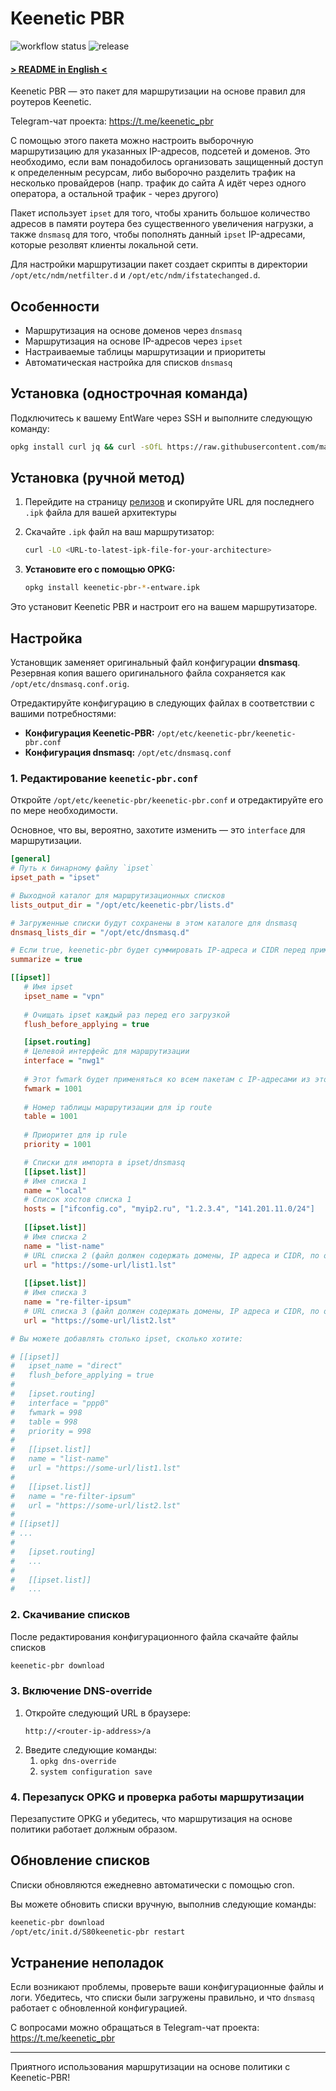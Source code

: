 # Keenetic PBR

![workflow status](https://img.shields.io/github/actions/workflow/status/maksimkurb/keenetic-pbr/.github%2Fworkflows%2Fbuild-ci.yml?branch=main)
![release](https://img.shields.io/github/v/release/maksimkurb/keenetic-pbr?sort=date)

#### [> README in English <](./README.en.md)

Keenetic PBR — это пакет для маршрутизации на основе правил для роутеров Keenetic.

Telegram-чат проекта: https://t.me/keenetic_pbr

С помощью этого пакета можно настроить выборочную маршрутизацию для указанных IP-адресов, подсетей и доменов. Это необходимо, если вам понадобилось организовать защищенный доступ к определенным ресурсам, либо выборочно разделить трафик на несколько провайдеров (напр. трафик до сайта А идёт через одного оператора, а остальной трафик - через другого)

Пакет использует `ipset` для того, чтобы хранить большое количество адресов в памяти роутера без существенного увеличения нагрузки, а также `dnsmasq` для того, чтобы пополнять данный `ipset` IP-адресами, которые резолвят клиенты локальной сети.

Для настройки маршрутизации пакет создает скрипты в директории `/opt/etc/ndm/netfilter.d` и `/opt/etc/ndm/ifstatechanged.d`.

## Особенности

- Маршрутизация на основе доменов через `dnsmasq`
- Маршрутизация на основе IP-адресов через `ipset`
- Настраиваемые таблицы маршрутизации и приоритеты
- Автоматическая настройка для списков `dnsmasq`

## Установка (однострочная команда)

Подключитесь к вашему EntWare через SSH и выполните следующую команду:

```bash
opkg install curl jq && curl -sOfL https://raw.githubusercontent.com/maksimkurb/keenetic-pbr/refs/heads/main/install.sh && sh install
```

## Установка (ручной метод)

1. Перейдите на страницу [релизов](https://github.com/maksimkurb/keenetic-pbr/releases) и скопируйте URL для последнего `.ipk` файла
   для вашей архитектуры

2. Скачайте `.ipk` файл на ваш маршрутизатор:
   ```bash
   curl -LO <URL-to-latest-ipk-file-for-your-architecture>
   ```

3. **Установите его с помощью OPKG:**

   ```bash
   opkg install keenetic-pbr-*-entware.ipk
   ```

Это установит Keenetic PBR и настроит его на вашем маршрутизаторе.

## Настройка

Установщик заменяет оригинальный файл конфигурации **dnsmasq**.
Резервная копия вашего оригинального файла сохраняется как `/opt/etc/dnsmasq.conf.orig`.

Отредактируйте конфигурацию в следующих файлах в соответствии с вашими потребностями:

- **Конфигурация Keenetic-PBR:** `/opt/etc/keenetic-pbr/keenetic-pbr.conf`
- **Конфигурация dnsmasq:** `/opt/etc/dnsmasq.conf`

### 1. Редактирование `keenetic-pbr.conf`

Откройте `/opt/etc/keenetic-pbr/keenetic-pbr.conf` и отредактируйте его по мере необходимости.

Основное, что вы, вероятно, захотите изменить — это `interface` для маршрутизации.

```ini
[general]
# Путь к бинарному файлу `ipset`
ipset_path = "ipset"

# Выходной каталог для маршрутизационных списков
lists_output_dir = "/opt/etc/keenetic-pbr/lists.d"

# Загруженные списки будут сохранены в этом каталоге для dnsmasq
dnsmasq_lists_dir = "/opt/etc/dnsmasq.d"

# Если true, keenetic-pbr будет суммировать IP-адреса и CIDR перед применением к ipset
summarize = true

[[ipset]]
   # Имя ipset
   ipset_name = "vpn"
   
   # Очищать ipset каждый раз перед его загрузкой
   flush_before_applying = true

   [ipset.routing]
   # Целевой интерфейс для маршрутизации
   interface = "nwg1"
   
   # Этот fwmark будет применяться ко всем пакетам с IP-адресами из этого ipset
   fwmark = 1001
   
   # Номер таблицы маршрутизации для ip route
   table = 1001
   
   # Приоритет для ip rule
   priority = 1001

   # Списки для импорта в ipset/dnsmasq
   [[ipset.list]]
   # Имя списка 1
   name = "local"
   # Список хостов списка 1
   hosts = ["ifconfig.co", "myip2.ru", "1.2.3.4", "141.201.11.0/24"]
   
   [[ipset.list]]
   # Имя списка 2
   name = "list-name"
   # URL списка 2 (файл должен содержать домены, IP адреса и CIDR, по одному на каждой строчке)
   url = "https://some-url/list1.lst"
   
   [[ipset.list]]
   # Имя списка 3
   name = "re-filter-ipsum"
   # URL списка 3 (файл должен содержать домены, IP адреса и CIDR, по одному на каждой строчке)
   url = "https://some-url/list2.lst"

# Вы можете добавлять столько ipset, сколько хотите:

# [[ipset]]
#   ipset_name = "direct"
#   flush_before_applying = true
#
#   [ipset.routing]
#   interface = "ppp0"
#   fwmark = 998
#   table = 998
#   priority = 998
#   
#   [[ipset.list]]
#   name = "list-name"
#   url = "https://some-url/list1.lst"
#
#   [[ipset.list]]
#   name = "re-filter-ipsum"
#   url = "https://some-url/list2.lst"
#
# [[ipset]]
# ...
#
#   [ipset.routing]
#   ...
#  
#   [[ipset.list]]
#   ...
```

### 2. Скачивание списков

После редактирования конфигурационного файла скачайте файлы списков

```bash
keenetic-pbr download
```

### 3. Включение DNS-override

1. Откройте следующий URL в браузере:
   ```
   http://<router-ip-address>/a
   ```
2. Введите следующие команды:
   1. `opkg dns-override`
   2. `system configuration save`

### 4. Перезапуск OPKG и проверка работы маршрутизации

Перезапустите OPKG и убедитесь, что маршрутизация на основе политики работает должным образом.

## Обновление списков
Списки обновляются ежедневно автоматически с помощью cron.

Вы можете обновить списки вручную, выполнив следующие команды:

```bash
keenetic-pbr download
/opt/etc/init.d/S80keenetic-pbr restart
```

## Устранение неполадок

Если возникают проблемы, проверьте ваши конфигурационные файлы и логи.
Убедитесь, что списки были загружены правильно, и что `dnsmasq` работает с обновленной конфигурацией.

С вопросами можно обращаться в Telegram-чат проекта: https://t.me/keenetic_pbr

---

Приятного использования маршрутизации на основе политики с Keenetic-PBR!
